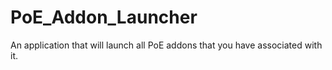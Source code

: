 # PoE_Addon_Launcher
An application that will launch all PoE addons that you have associated with it.
